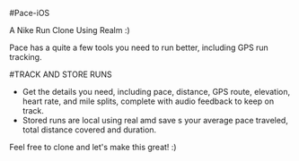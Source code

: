 #Pace-iOS

A Nike Run Clone Using Realm :)

Pace has a quite a few tools you need to run better, including GPS run tracking.


#TRACK AND STORE RUNS 
 - Get the details you need, including pace, distance, GPS route, elevation, heart rate, and mile splits, complete with audio feedback to keep on track.
 - Stored runs are local using real amd save s your average pace traveled, total distance covered and duration.
 
 
 Feel free to clone and let's make this great! :)
